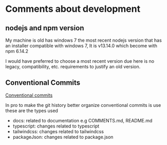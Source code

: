 # Comments about development

## nodejs and npm version

My machine is old has windows 7 the most recent nodejs version that has an installer compatible with windows 7, It is v13.14.0 which become with npm 6.14.2

I would have preferred to choose a most recent version due here is no legacy, compatibility, etc. requirements to justify an old version.

## Conventional Commits

[Conventional commits](https://www.conventionalcommits.org/en/v1.0.0/)

In pro to make the git history better organize conventional commits is use these are the types used

- docs: related to documentation e.g COMMENTS.md, README.md
- typescript: changes related to typescript
- tailwindcss: changes related to tailwindcss
- packageJson: changes related to package.json
